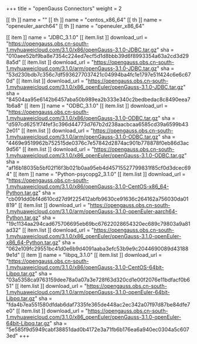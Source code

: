 +++
title = "openGauss Connectors"
weight = 2

[[ th ]]
    name = ""
[[ th ]]
    name = "centos_x86_64"
[[ th ]]
    name = "openeuler_aarch64"
[[ th ]]
    name = "openeuler_x86_64"

[[ item ]]
    name = "JDBC_3.1.0"
    [[ item.list ]]
        download_url = "https://opengauss.obs.cn-south-1.myhuaweicloud.com/3.1.0/x86/openGauss-3.1.0-JDBC.tar.gz"
        sha = "010aee52bf9ba8e7354c224ed7ecf5d1d8bbb39d6f8993354a63a2cd3d298a5d"
    [[ item.list ]]
        download_url = "https://opengauss.obs.cn-south-1.myhuaweicloud.com/3.1.0/arm/openGauss-3.1.0-JDBC.tar.gz"
        sha = "53d230bdb7c356c7df5936277037421c04994ba4fc1e1797e51f424c6e6c670d"
    [[ item.list ]]
        download_url = "https://opengauss.obs.cn-south-1.myhuaweicloud.com/3.1.0/x86_openEuler/openGauss-3.1.0-JDBC.tar.gz"
        sha = "84504aa95e6142b6457aba50b989ea2b333e340c2bedbedac8c8490eea71b6a8"
[[ item ]]
    name = "ODBC_3.1.0"
    [[ item.list ]]
        download_url = "https://opengauss.obs.cn-south-1.myhuaweicloud.com/3.1.0/x86/openGauss-3.1.0-ODBC.tar.gz"
        sha = "d597cd6251f74fef3c396d44773d767b2d238aacbcaa6585cd39a6599b432e01"
    [[ item.list ]]
        download_url = "https://opengauss.obs.cn-south-1.myhuaweicloud.com/3.1.0/arm/openGauss-3.1.0-ODBC.tar.gz"
        sha = "4469e9519962b752515de0376c7e57842d2874ac901b778878f0eb86d3ac9d56"
    [[ item.list ]]
        download_url = "https://opengauss.obs.cn-south-1.myhuaweicloud.com/3.1.0/x86_openEuler/openGauss-3.1.0-ODBC.tar.gz"
        sha = "af16b18035b5bf02f16f3b021b0aa95eb4d45715527799831f85cf0d3dcec694"
[[ item ]]
    name = "Python-psycopg2_3.1.0"
    [[ item.list ]]
        download_url = "https://opengauss.obs.cn-south-1.myhuaweicloud.com/3.1.0/x86/openGauss-3.1.0-CentOS-x86_64-Python.tar.gz"
        sha = "cb091dd0bf4d610cd27d9f225412abfb9630ce91636c264162a756030da01819"
    [[ item.list ]]
        download_url = "https://opengauss.obs.cn-south-1.myhuaweicloud.com/3.1.0/arm/openGauss-3.1.0-openEuler-aarch64-Python.tar.gz"
        sha = "19c1134aa294cad675706695eb69bc67622028654320ec689c79803a9a81ad32"
    [[ item.list ]]
        download_url = "https://opengauss.obs.cn-south-1.myhuaweicloud.com/3.1.0/x86_openEuler/openGauss-3.1.0-openEuler-x86_64-Python.tar.gz"
        sha = "062e109fc29551bc41d0e6b9d4091aaba3efc53b9e9c2044690089d431889e1d"
[[ item ]]
    name = "libpq_3.1.0"
    [[ item.list ]]
        download_url = "https://opengauss.obs.cn-south-1.myhuaweicloud.com/3.1.0/x86/openGauss-3.1.0-CentOS-64bit-Libpq.tar.gz"
        sha = "03a5358ca9763159dee78a0a07a3e728f63d320cd1e00f2076e11bdfacf0b651"
    [[ item.list ]]
        download_url = "https://opengauss.obs.cn-south-1.myhuaweicloud.com/3.1.0/arm/openGauss-3.1.0-openEuler-64bit-Libpq.tar.gz"
        sha = "fda4b7ea551580dfdab6daf7335fe365de448ac2ec342a07f97d87be84dfe7e0"
    [[ item.list ]]
        download_url = "https://opengauss.obs.cn-south-1.myhuaweicloud.com/3.1.0/x86_openEuler/openGauss-3.1.0-openEuler-64bit-Libpq.tar.gz"
        sha = "5e585f9d5949cabf38851dad0b4172e3a71fb6b176ea6a940ec0304a5c6073ed"
+++
